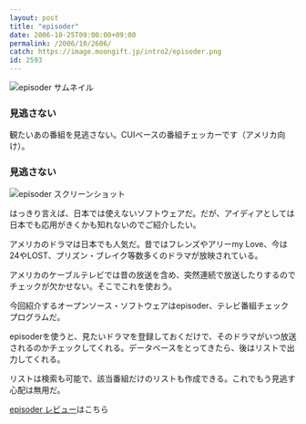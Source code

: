 ```yaml
---
layout: post
title: "episoder"
date: 2006-10-25T09:00:00+09:00
permalink: /2006/10/2606/
catch: https://image.moongift.jp/intro2/episoder.png
id: 2593
---
```

 ![episoder サムネイル](https://image.moongift.jp/intro2/episoder.t.png "episoder サムネイル")
  

### 見逃さない
  
観たいあの番組を見逃さない。CUIベースの番組チェッカーです（アメリカ向け）。  
<!--more-->  

### 見逃さない
  

![episoder スクリーンショット](https://image.moongift.jp/intro2/episoder.png "episoder スクリーンショット")

  

はっきり言えば、日本では使えないソフトウェアだ。だが、アイディアとしては日本でも応用がきくかも知れないのでご紹介したい。

  

アメリカのドラマは日本でも人気だ。昔ではフレンズやアリーmy Love、今は24やLOST、プリズン・ブレイク等数多くのドラマが放映されている。

  

アメリカのケーブルテレビでは昔の放送を含め、突然連続で放送したりするのでチェックが欠かせない。そこでこれを使おう。

  

今回紹介するオープンソース・ソフトウェアはepisoder、テレビ番組チェックプログラムだ。

  

episoderを使うと、見たいドラマを登録しておくだけで、そのドラマがいつ放送されるのかチェックしてくれる。データベースをとってきたら、後はリストで出力してくれる。

  

リストは検索も可能で、該当番組だけのリストも作成できる。これでもう見逃す心配は無用だ。

  

[episoder レビュー](http://oss.moongift.jp/review/i-2607.html)はこちら

